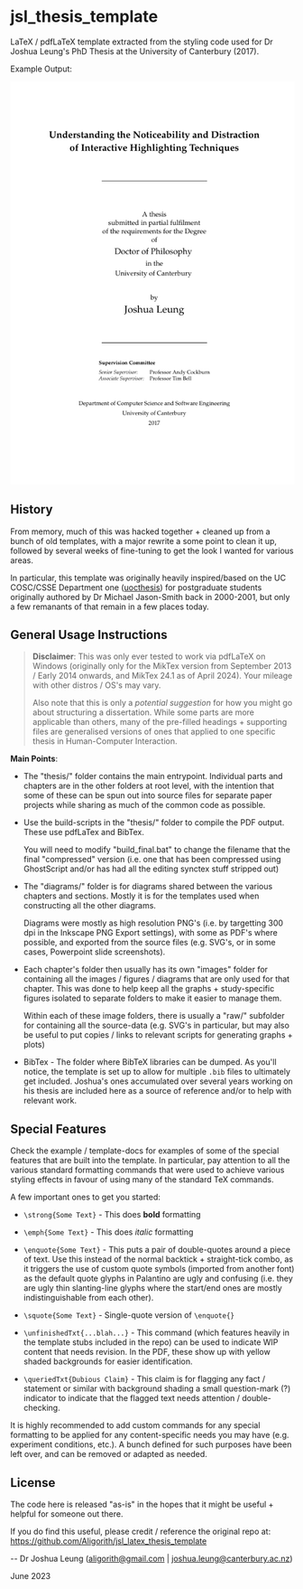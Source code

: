 jsl_thesis_template
===================

LaTeX / pdfLaTeX template extracted from the styling code used for Dr Joshua Leung's
PhD Thesis at the University of Canterbury (2017).

Example Output:

![Example of JSL's Thesis Titlepage](diagrams/example_images/titlepage.png)


## History

From memory, much of this was hacked together + cleaned up from a bunch of old templates,
with a major rewrite a some point to clean it up, followed by several weeks of fine-tuning
to get the look I wanted for various areas.

In particular, this template was originally heavily inspired/based on the UC COSC/CSSE Department one
([uocthesis](https://www.csse.canterbury.ac.nz/students/uocthesis/index.shtml)) 
for postgraduate students originally authored by Dr Michael Jason-Smith back in 2000-2001,
but only a few remanants of that remain in a few places today.


## General Usage Instructions

> **Disclaimer**:
> This was only ever tested to work via pdfLaTeX on Windows (originally only for the
> MikTex version from September 2013 / Early 2014 onwards, and MikTex 24.1 as of April 2024).
> Your mileage with other distros / OS's may vary.
>
> Also note that this is only a *potential suggestion* for how you might go about
> structuring a dissertation. While some parts are more applicable than others,
> many of the pre-filled headings + supporting files are generalised versions of
> ones that applied to one specific thesis in Human-Computer Interaction.

**Main Points**:
* The "thesis/" folder contains the main entrypoint. Individual parts and
  chapters are in the other folders at root level, with the intention that
  some of these can be spun out into source files for separate paper projects
  while sharing as much of the common code as possible.

* Use the build-scripts in the "thesis/" folder to compile the PDF output.
  These use pdfLaTex and BibTex.
  
  You will need to modify "build_final.bat" to change the filename that the
  final "compressed" version (i.e. one that has been compressed using
  GhostScript and/or has had all the editing synctex stuff stripped out)
  
* The "diagrams/" folder is for diagrams shared between the various chapters
  and sections. Mostly it is for the templates used when constructing all the
  other diagrams.
  
  Diagrams were mostly as high resolution PNG's (i.e. by targetting 300 dpi 
  in the Inkscape PNG Export settings), with some as PDF's where possible,
  and exported from the source files (e.g. SVG's, or in some cases, Powerpoint
  slide screenshots).

* Each chapter's folder then usually has its own "images" folder for containing
  all the images / figures / diagrams that are only used for that chapter.
  This was done to help keep all the graphs + study-specific figures isolated
  to separate folders to make it easier to manage them.
  
  Within each of these image folders, there is usually a "raw/" subfolder for
  containing all the source-data (e.g. SVG's in particular, but may also be 
  useful to put copies / links to relevant scripts for generating graphs + plots)

* BibTex - The folder where BibTeX libraries can be dumped. As you'll notice,
  the template is set up to allow for multiple `.bib` files to ultimately get
  included. Joshua's ones accumulated over several years working on his thesis
  are included here as a source of reference and/or to help with relevant work.


## Special Features

Check the example / template-docs for examples of some of the special features that are
built into the template. In particular, pay attention to all the various standard formatting
commands that were used to achieve various styling effects in favour of using many of the
standard TeX commands.


A few important ones to get you started:
* `\strong{Some Text}` - This does **bold** formatting

* `\emph{Some Text}` - This does *italic* formatting

* `\enquote{Some Text}` - This puts a pair of double-quotes around a piece of
  text. Use this instead of the normal backtick + straight-tick combo, as it
  triggers the use of custom quote symbols (imported from another font) as the
  default quote glyphs in Palantino are ugly and confusing (i.e. they are
  ugly thin slanting-line glyphs where the start/end ones are mostly 
  indistinguishable from each other).

* `\squote{Some Text}` - Single-quote version of `\enquote{}`

* `\unfinishedTxt{...blah...}` - This command (which features heavily in the
  template stubs included in the repo) can be used to indicate WIP content
  that needs revision. In the PDF, these show up with yellow shaded backgrounds
  for easier identification.

* `\queriedTxt{Dubious Claim}` - This claim is for flagging any fact / statement
  or similar with background shading a small question-mark (?) indicator to
  indicate that the flagged text needs attention / double-checking.


It is highly recommended to add custom commands for any special formatting
to be applied for any content-specific needs you may have (e.g. experiment
conditions, etc.). A bunch defined for such purposes have been left over,
and can be removed or adapted as needed.



## License

The code here is released "as-is" in the hopes that it might be useful + helpful
for someone out there.

If you do find this useful, please credit / reference the original repo at:
https://github.com/Aligorith/jsl_latex_thesis_template


-- Dr Joshua Leung
   (aligorith@gmail.com | joshua.leung@canterbury.ac.nz)
   
   June 2023
